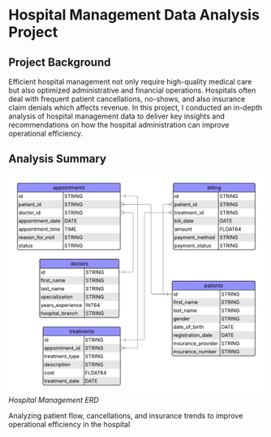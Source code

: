 # Hospital Management Data Analysis Project

## Project Background
Efficient hospital management not only require high-quality medical care but also optimized administrative and financial operations. Hospitals often deal with frequent patient cancellations, no-shows, and also insurance claim denials which affects revenue. In this project, I conducted an in-depth analysis of hospital management data to deliver key insights and recommendations on how the hospital administration can improve operational efficiency. 

## Analysis Summary

![ERD](https://github.com/jaylenroope-afk/Hospital-Management-/blob/main/ERD%20for%20Healthcare%20Data%20(1).png?raw=true)
                                                                                  *Hospital Management ERD*

                                                                                  
Analyzing patient flow, cancellations, and insurance trends to improve operational efficiency in the hospital 
